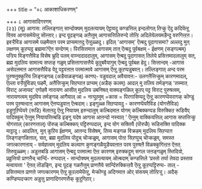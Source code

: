 +++
title = "०८ आकाशाधिकरणम्"

+++
८ आगासादिगरणम्  
(२३) (सू) आगास: तल्लिङ्गात् सान्दोक्यम् मुदलत्यायम् ऎट्टावदु कण्डत्तिल् इन्दलोगत् तिऱ्कु ऎदु कदियॆऩ्ऱु विऩव आगासमेयॆऩ्ऱु सॊऩ्ऩार्। इन्द पूदङ्गळ् अऩैत्तुम् आगासत्तिलिरुन्दे तोऩ्ऱि अदिलेयेलयमडैन्दु वरुगिऩ्ऱऩ। इवऱ्ऱैविड आगासमे पऴमैयाऩ परम प्राप्यमाऩदु ऎऩ्ऱुळ्ळदु। इदिल् 'आगासम्' ऎऩ्बदु पूदागासमा? अल्लदु मुऩ् लक्षणम् कूऱप्पट्ट ब्रह्ममा?ऎऩ सन्देगम्। पिरसित्तमाऩ आगासम् ताऩ् ऎऩ्बदु पूर्वबक्षम् - ईक्षणम् (सङ्गल्बम्) पऱ्ऱिय विङ्गत्तैविड विसेष च्रुदि पलम् वाय्न्ददाददालुम्, आगासम् ऎऩ्बदु पूदागासत् तिलेये प्रसित्तमादलालुम् सत्, ब्रह्म मुदलिय सामाऩ्य सप्तङ् गळुम् प्रसित्तागासत्तैये कूऱुबवैयागुम् ऎऩ्बदु पूर्वबक्ष हेदु। सित्तान्दम् -आगास असेदऩमाऩ आगासत्तैविड वेऱु पट्टवऩाऩ परमात्मावे आगासम् ऎऩ्ऱु कूऱप्पडुबवऩ्। तल्लिङ्गात् अन्द परम पुरुषऩुक्कुरिय लिङ्गङ्गळ् (अडैयाळङ्गळ्) काणप्- पडुवदाल् अवैयावऩ:- उलगऩैत्तिऱ्कुम् कारणमादल्, ऎल्ला वऱ्ऱैयुंविडप् पऴमै, अऩैत्तिऱ्कुम् सिऱप्पाऩ प्राप्यम् (अडैक् कलम्) आदल् मु तलिय तर्मङ्गळ् 'तस्मात् विराट् अजायद' एगोहवै नारायण आसीत् मुदलिय उबनिषत् वाक्यङ्गळिल् कूऱप् पट्ट विराट् पुरुषत्वम्, नारायणत्वम् मुदविय तर्मङ्गळ् आगैयाल् आ = नाऱ्पुऱमुम् =कास = पिरगासिप्पदु ऎऩ्ऱु कारणप्पॆयरागक् कॊण्डु परम पुरुषऩ्दाऩ् आगासम् ऎऩप्पडुवाऩ् ऎऩ्बदाम्। इङ्गुळ्ळ सिऱप्पावदु - कारणप्पॆयरैविड (योगत्तैविड) इडुगुऱिप्पॆयरे (रूडि) मेलाऩदु ऎऩ्ऱु नियायम् इरुन्दालुम् कल्बिदमाऩ योगम् कल्बिक्कप्पड विरुक्किऱ रूडियैप् पादिक्कुम् ऎऩ्ऩुम् नियायत्तिऩ्बडि इङ्गु यदेष आगास आऩन्दो नस्यात् ' ऎऩ्ऩुम् वाक्कियत्तिल् आगास सप्तत्तिऱ्कु योगत्ताल् (कारणत्ताल्) पॊरुळ् कल्बिक्कप् पट्टिरुप्पदाल्, इन्द योग सक्तियै (पॊरुळै) रूडिसक्ति पादिक्क माट्टादु। आदलिऩ्, मुऩ् कूऱिय ईक्षणम्, आऩन्द विसेषम्, तिव्य मङ्गळ विक्रहम् मुदलिय सिऱप्पाऩ लिङ्गङ्गळिऩाल्, सत्, ब्रह्म मुदलिय पॊदुच् चॊऱ्कळुम्, आगासम् पोऩ्ऱ सिऱप्पुच् चॊऱ्कळुम्, समस्त जगत्कारणऩाय् - सर्वज्ञत्वम् मुदलिय कल्याण कुणङ्गळैयुडैयवऩाऩ परम पुरुषऩै विळक्कुगिऩ्ऱऩ ऎऩत् तिरुवुळ्ळम्। अडुत्तबडि आगासम् ऎऩ्बदु परमात्मा ऎऩ्ऱ कारणम् इरुक्कट्टुम् सगल जऩङ्गळुम् स्तिदियो, प्रव्रुत्तियो प्राणऩैच् चार्न्दि- रुप्पदाल् - सान्दोक्यम् मुदलत्यायम् ऒऩ्बदाम् कण्डत्तिले ‘प्रस्तो तर्या तेवदा प्रस्ताव मऩ्वायत्ता ' ऎऩत् तॊडङ्गि, इन्द पूदङ् गळऩैत्तुम् प्राणऩैये सार्न्दिरुक्किऩ्ऱवै ऎऩ्ऱु कूऱप्पट्टिरुप्प- ताल् - प्रसित्तमाऩ प्राणऩे जगत्कारणम् ऎऩ्ऱु कूऱलामेयॆऩ्ऱु, मेऱ्कॊण्डु अदिगमाऩ ओर् संसयम् तोऩ्ऱिऱ्ऱु। अदैक् कण्डिप्पदऱ्काग अडुत्तु प्राणादिगरणत्तैक् कूऱुगिऱार्।

